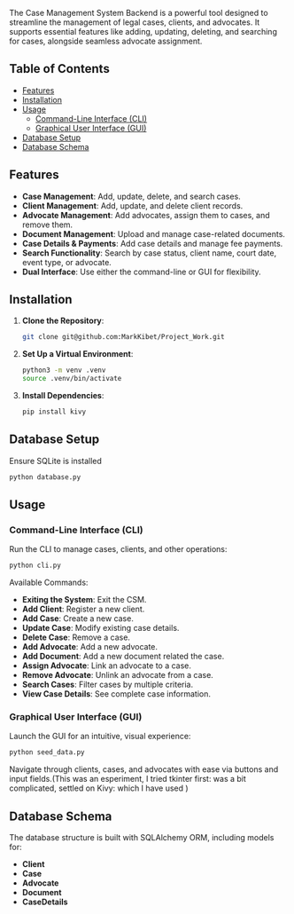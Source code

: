 The Case Management System Backend is a powerful tool designed to streamline the management of legal cases, clients, and advocates. It supports essential features like adding, updating, deleting, and searching for cases, alongside seamless advocate assignment.

## Table of Contents

- [Features](#features)
- [Installation](#installation)
- [Usage](#usage)
  - [Command-Line Interface (CLI)](#command-line-interface-cli)
  - [Graphical User Interface (GUI)](#graphical-user-interface-gui)
- [Database Setup](#database-setup)
- [Database Schema](#database-schema)

## Features

- **Case Management**: Add, update, delete, and search cases.
- **Client Management**: Add, update, and delete client records.
- **Advocate Management**: Add advocates, assign them to cases, and remove them.
- **Document Management**: Upload and manage case-related documents.
- **Case Details & Payments**: Add case details and manage fee payments.
- **Search Functionality**: Search by case status, client name, court date, event type, or advocate.
- **Dual Interface**: Use either the command-line or GUI for flexibility.

## Installation

1. **Clone the Repository**:
   ```bash
   git clone git@github.com:MarkKibet/Project_Work.git

   ```

2. **Set Up a Virtual Environment**:
   ```bash
   python3 -m venv .venv
   source .venv/bin/activate  
   ```

3. **Install Dependencies**:
   ```bash
   pip install kivy
   ```

## Database Setup

Ensure SQLite is installed 
   ```bash
   python database.py
   ```

## Usage

### Command-Line Interface (CLI)

Run the CLI to manage cases, clients, and other operations:
   ```bash
   python cli.py
   ```

Available Commands:
- **Exiting the System**: Exit the CSM.
- **Add Client**: Register a new client.
- **Add Case**: Create a new case.
- **Update Case**: Modify existing case details.
- **Delete Case**: Remove a case.
- **Add Advocate**: Add a new advocate.
- **Add Document**: Add a new document related the case.
- **Assign Advocate**: Link an advocate to a case.
- **Remove Advocate**: Unlink an advocate from a case.
- **Search Cases**: Filter cases by multiple criteria.
- **View Case Details**: See complete case information.

### Graphical User Interface (GUI)

Launch the GUI for an intuitive, visual experience:
   ```bash
   python seed_data.py
   ```

Navigate through clients, cases, and advocates with ease via buttons and input fields.(This was an esperiment, I tried tkinter first: was a bit complicated, settled on Kivy: which I have used )

## Database Schema

The database structure is built with SQLAlchemy ORM, including models for:
- **Client**
- **Case**
- **Advocate**
- **Document**
- **CaseDetails**
